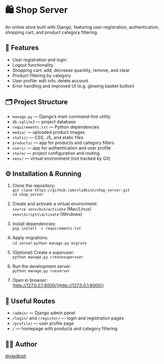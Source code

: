 # 🛍️ Shop Server

An online store built with Django, featuring user registration, authentication, shopping cart, and product category filtering.

## 🚀 Features

- User registration and login  
- Logout functionality  
- Shopping cart: add, decrease quantity, remove, and clear  
- Product filtering by category  
- User profile: edit info, delete account  
- Error handling and improved UI (e.g. glowing basket button)

## 🗂 Project Structure

- `manage.py` — Django’s main command-line utility  
- `db.sqlite3` — project database  
- `requirements.txt` — Python dependencies  
- `media/` — uploaded product images  
- `static/` — CSS, JS, and static files  
- `products/` — app for products and category filters  
- `users/` — app for authentication and user profile  
- `store/` — project configuration and routing  
- `venv/` — virtual environment (not tracked by Git)

## ⚙️ Installation & Running

1. Clone the repository:  
   `git clone https://github.com/vladkish/shop_server.git`  
   `cd shop_server`

2. Create and activate a virtual environment:   
   `source venv/bin/activate` (Mac/Linux)  
   `venv\Scripts\activate` (Windows)

3. Install dependencies:  
   `pip install -r requirements.txt`

4. Apply migrations:  
   `cd server`
   `python manage.py migrate`

5. (Optional) Create a superuser:  
   `python manage.py createsuperuser`

6. Run the development server:  
   `python manage.py runserver`

7. Open in browser:  
   [http://127.0.0.1:8000/](http://127.0.0.1:8000/)

## 📌 Useful Routes

- `/admin/` — Django admin panel  
- `/login/` and `/register/` — login and registration pages  
- `/profile/` — user profile page  
- `/` — homepage with products and category filtering

## 🧑‍💻 Author

[@vladkish](https://github.com/vladkish)
